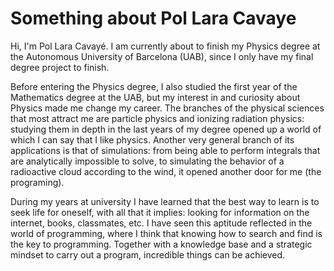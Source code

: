 # Something about Pol Lara Cavaye

Hi, I'm Pol Lara Cavayé. I am currently about to finish my Physics degree at the Autonomous University of Barcelona (UAB), since I only have my final degree project to finish.

Before entering the Physics degree, I also studied the first year of the Mathematics degree at the UAB, but my interest in and curiosity about Physics made me change my career.
The branches of the physical sciences that most attract me are particle physics and ionizing radiation physics: studying them in depth in the last years of my degree opened up a world of which I can say that I like physics. Another very general branch of its applications is that of simulations: from being able to perform integrals that are analytically impossible to solve, to simulating the behavior of a radioactive cloud according to the wind, it opened another door for me (the programing).

During my years at university I have learned that the best way to learn is to seek life for oneself, with all that it implies: looking for information on the internet, books, classmates, etc. I have seen this aptitude reflected in the world of programming, where I think that knowing how to search and find is the key to programming. Together with a knowledge base and a strategic mindset to carry out a program, incredible things can be achieved.
